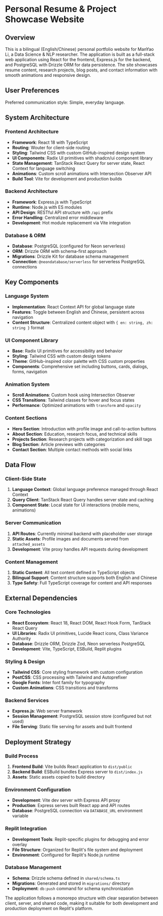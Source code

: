 # Personal Resume & Project Showcase Website

## Overview

This is a bilingual (English/Chinese) personal portfolio website for ManYao Li, a Data Science & NLP researcher. The application is built as a full-stack web application using React for the frontend, Express.js for the backend, and PostgreSQL with Drizzle ORM for data persistence. The site showcases resume content, research projects, blog posts, and contact information with smooth animations and responsive design.

## User Preferences

Preferred communication style: Simple, everyday language.

## System Architecture

### Frontend Architecture
- **Framework**: React 18 with TypeScript
- **Routing**: Wouter for client-side routing
- **Styling**: Tailwind CSS with custom GitHub-inspired design system
- **UI Components**: Radix UI primitives with shadcn/ui component library
- **State Management**: TanStack React Query for server state, React Context for language switching
- **Animations**: Custom scroll animations with Intersection Observer API
- **Build Tool**: Vite for development and production builds

### Backend Architecture
- **Framework**: Express.js with TypeScript
- **Runtime**: Node.js with ES modules
- **API Design**: RESTful API structure with `/api` prefix
- **Error Handling**: Centralized error middleware
- **Development**: Hot module replacement via Vite integration

### Database & ORM
- **Database**: PostgreSQL (configured for Neon serverless)
- **ORM**: Drizzle ORM with schema-first approach
- **Migrations**: Drizzle Kit for database schema management
- **Connection**: `@neondatabase/serverless` for serverless PostgreSQL connections

## Key Components

### Language System
- **Implementation**: React Context API for global language state
- **Features**: Toggle between English and Chinese, persistent across navigation
- **Content Structure**: Centralized content object with `{ en: string, zh: string }` format

### UI Component Library
- **Base**: Radix UI primitives for accessibility and behavior
- **Styling**: Tailwind CSS with custom design tokens
- **Theme**: GitHub-inspired color palette with CSS custom properties
- **Components**: Comprehensive set including buttons, cards, dialogs, forms, navigation

### Animation System
- **Scroll Animations**: Custom hook using Intersection Observer
- **CSS Transitions**: Tailwind classes for hover and focus states
- **Performance**: Optimized animations with `transform` and `opacity`

### Content Sections
- **Hero Section**: Introduction with profile image and call-to-action buttons
- **About Section**: Education, research focus, and technical skills
- **Projects Section**: Research projects with categorization and skill tags
- **Blog Section**: Article previews with categories
- **Contact Section**: Multiple contact methods with social links

## Data Flow

### Client-Side State
1. **Language Context**: Global language preference managed through React Context
2. **Query Client**: TanStack React Query handles server state and caching
3. **Component State**: Local state for UI interactions (mobile menu, animations)

### Server Communication
1. **API Routes**: Currently minimal backend with placeholder user storage
2. **Static Assets**: Profile images and documents served from `attached_assets`
3. **Development**: Vite proxy handles API requests during development

### Content Management
1. **Static Content**: All text content defined in TypeScript objects
2. **Bilingual Support**: Content structure supports both English and Chinese
3. **Type Safety**: Full TypeScript coverage for content and API responses

## External Dependencies

### Core Technologies
- **React Ecosystem**: React 18, React DOM, React Hook Form, TanStack React Query
- **UI Libraries**: Radix UI primitives, Lucide React icons, Class Variance Authority
- **Database**: Drizzle ORM, Drizzle Zod, Neon serverless PostgreSQL
- **Development**: Vite, TypeScript, ESBuild, Replit plugins

### Styling & Design
- **Tailwind CSS**: Core styling framework with custom configuration
- **PostCSS**: CSS processing with Tailwind and Autoprefixer
- **Google Fonts**: Inter font family for typography
- **Custom Animations**: CSS transitions and transforms

### Backend Services
- **Express.js**: Web server framework
- **Session Management**: PostgreSQL session store (configured but not used)
- **File Serving**: Static file serving for assets and built frontend

## Deployment Strategy

### Build Process
1. **Frontend Build**: Vite builds React application to `dist/public`
2. **Backend Build**: ESBuild bundles Express server to `dist/index.js`
3. **Assets**: Static assets copied to build directory

### Environment Configuration
- **Development**: Vite dev server with Express API proxy
- **Production**: Express serves built React app and API routes
- **Database**: PostgreSQL connection via `DATABASE_URL` environment variable

### Replit Integration
- **Development Tools**: Replit-specific plugins for debugging and error overlay
- **File Structure**: Organized for Replit's file system and deployment
- **Environment**: Configured for Replit's Node.js runtime

### Database Management
- **Schema**: Drizzle schema defined in `shared/schema.ts`
- **Migrations**: Generated and stored in `migrations/` directory
- **Deployment**: `db:push` command for schema synchronization

The application follows a monorepo structure with clear separation between client, server, and shared code, making it suitable for both development and production deployment on Replit's platform.